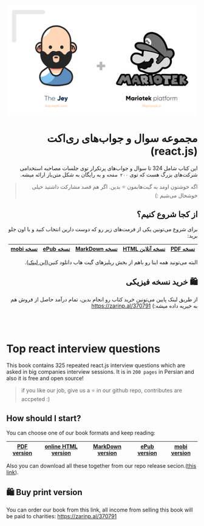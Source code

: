 <div dir="rtl">

<p align="center">
    <img src="https://raw.githubusercontent.com/Mariotek/BetterUnderstandingOfJavascript/master/image-MariotekLogo.png" >
</p>

# مجموعه سوال و جواب‌های ری‌اکت (react.js)

این کتاب شامل 324 تا سوال و جواب‌های پرتکرار توی جلسات مصاحبه استخدامی شرکت‌های بزرگ هست که توی `۲۰۰ صفحه` و به رایگان به شکل متن‌باز ارائه میشه.

> اگه خوشتون اومد به گیت‌هابمون :star: بدین. اگر هم قصد مشارکت داشتید خیلی خوشحال می‌شیم :)

## از کجا شروع کنیم؟ 

برای شروع می‌تونین یکی از فرمت‌های زیر رو که دوست دارین انتخاب کنید و با اون جلو برید:

| [**نسخه PDF**](https://github.com/Mariotek/reactjs-persian-interview-questions/raw/master/book.pdf)      | [**نسخه آنلاین HTML**](https://react.sayjeyhi.com) | [**نسخه MarkDown**](https://github.com/Mariotek/reactjs-persian-interview-questions/blob/master/book.md#%D9%85%D8%AC%D9%85%D9%88%D8%B9%D9%87-%D8%B3%D9%88%D8%A7%D9%84%D8%A7%D8%AA-%D8%A7%D8%B3%D8%AA%D8%AE%D8%AF%D8%A7%D9%85%DB%8C-%D8%B1%DB%8C%D8%A7%DA%A9%D8%AA) | [**نسخه ePub**](https://github.com/Mariotek/reactjs-persian-interview-questions/raw/master/book.epub) | [**نسخه mobi**](https://github.com/Mariotek/reactjs-persian-interview-questions/raw/master/book.mobi) |
|-------------------|---------------|---------------|--------------------|-------------|

البته می‌تونید همه اینا رو باهم از بخش ریلیزهای گیت هاب دانلود کنین([این لینک](https://github.com/Mariotek/reactjs-persian-interview-questions/releases)).


## 🛍 خرید نسخه فیزیکی 

از طریق لینک پایین می‌تونین خرید کتاب رو انجام بدین، تمام درآمد حاصل از فروش هم به خیریه داده میشه‌:)
https://zarinp.al/370791

</div>

<br/><br/>

<div dir="ltr">

# Top react interview questions

This book contains 325 repeated react.js interview questions which are asked in big companies interview sessions.
It is in `200 pages` in Persian and also it is free and open source! 

> if you like our job, give us a :star: in our github repo, contributes are accpeted :)

## How should I start? 

You can choose one of our book formats and keep reading: 

| [**PDF version**](https://github.com/Mariotek/reactjs-persian-interview-questions/raw/master/book.pdf)      | [**online HTML version**](https://react.sayjeyhi.com) | [**MarkDown version**](https://github.com/Mariotek/reactjs-persian-interview-questions/blob/master/book.md#%D9%85%D8%AC%D9%85%D9%88%D8%B9%D9%87-%D8%B3%D9%88%D8%A7%D9%84%D8%A7%D8%AA-%D8%A7%D8%B3%D8%AA%D8%AE%D8%AF%D8%A7%D9%85%DB%8C-%D8%B1%DB%8C%D8%A7%DA%A9%D8%AA) | [**ePub version**](https://github.com/Mariotek/reactjs-persian-interview-questions/raw/master/book.epub) | [**mobi version**](https://github.com/Mariotek/reactjs-persian-interview-questions/raw/master/book.mobi) |
|-------------------|---------------|---------------|--------------------|-------------|

Also you can download all these together from our repo release secion.([this link](https://github.com/Mariotek/reactjs-persian-interview-questions/releases)).


## 🛍 Buy print version 

You can order our book from this link, all income from selling this book will be paid to charities:
 https://zarinp.al/370791

</div>

